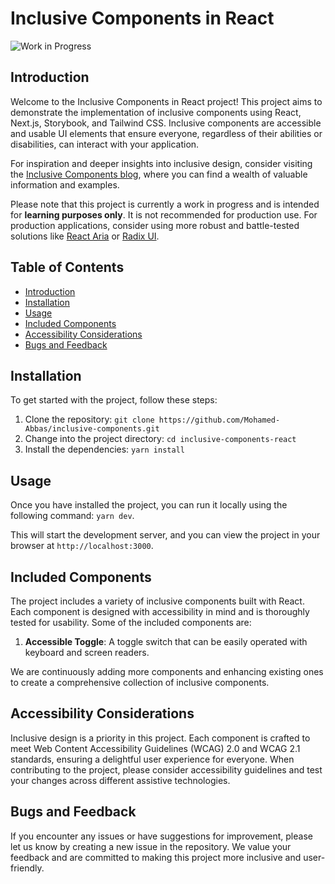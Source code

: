 # Inclusive Components in React

![Work in Progress](https://img.shields.io/badge/Work%20in%20Progress-Yes-orange)



## Introduction

Welcome to the Inclusive Components in React project! This project aims to demonstrate the implementation of inclusive components using React, Next.js, Storybook, and Tailwind CSS. Inclusive components are accessible and usable UI elements that ensure everyone, regardless of their abilities or disabilities, can interact with your application.

For inspiration and deeper insights into inclusive design, consider visiting the [Inclusive Components blog](https://inclusive-components.design/), where you can find a wealth of valuable information and examples.

Please note that this project is currently a work in progress and is intended for **learning purposes only**. It is not recommended for production use. For production applications, consider using more robust and battle-tested solutions like [React Aria](https://react-spectrum.adobe.com/react-aria/index.html) or [Radix UI](https://radix-ui.com/).

## Table of Contents

- [Introduction](#introduction)
- [Installation](#installation)
- [Usage](#usage)
- [Included Components](#included-components)
- [Accessibility Considerations](#accessibility-considerations)
- [Bugs and Feedback](#bugs-and-feedback)


## Installation

To get started with the project, follow these steps:

1. Clone the repository: `git clone https://github.com/Mohamed-Abbas/inclusive-components.git`
2. Change into the project directory: `cd inclusive-components-react`
3. Install the dependencies: `yarn install`

## Usage

Once you have installed the project, you can run it locally using the following command: `yarn dev`.


This will start the development server, and you can view the project in your browser at `http://localhost:3000`.

## Included Components

The project includes a variety of inclusive components built with React. Each component is designed with accessibility in mind and is thoroughly tested for usability. Some of the included components are:

1. **Accessible Toggle**: A toggle switch that can be easily operated with keyboard and screen readers.

We are continuously adding more components and enhancing existing ones to create a comprehensive collection of inclusive components.

## Accessibility Considerations

Inclusive design is a priority in this project. Each component is crafted to meet Web Content Accessibility Guidelines (WCAG) 2.0 and WCAG 2.1 standards, ensuring a delightful user experience for everyone. When contributing to the project, please consider accessibility guidelines and test your changes across different assistive technologies.


## Bugs and Feedback

If you encounter any issues or have suggestions for improvement, please let us know by creating a new issue in the repository. We value your feedback and are committed to making this project more inclusive and user-friendly.



